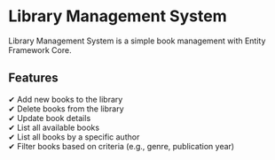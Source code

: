 # Library Management System

Library Management System is a simple book management with Entity Framework Core.

##  Features
✔ Add new books to the library  
✔ Delete books from the library  
✔ Update book details  
✔ List all available books  
✔ List all books by a specific author  
✔ Filter books based on criteria (e.g., genre, publication year)  
